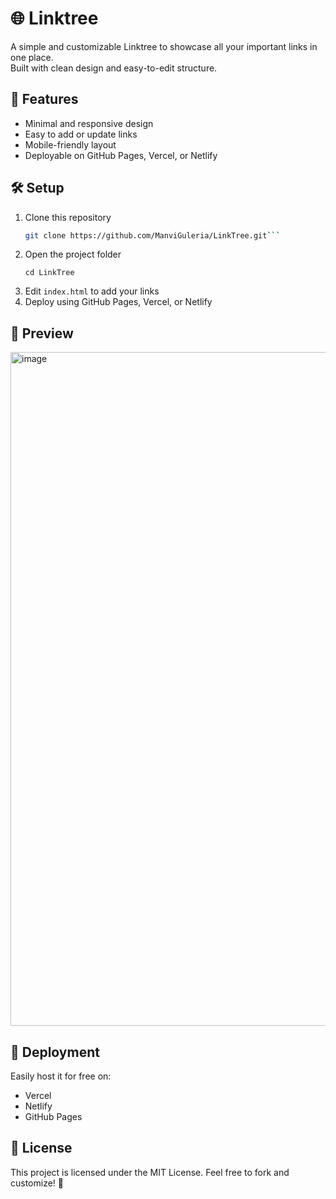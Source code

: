# 🌐 Linktree 

A simple and customizable Linktree to showcase all your important links in one place.  
Built with clean design and easy-to-edit structure.

## 🚀 Features
- Minimal and responsive design  
- Easy to add or update links  
- Mobile-friendly layout  
- Deployable on GitHub Pages, Vercel, or Netlify  

## 🛠️ Setup
1. Clone this repository  
   ```bash
   git clone https://github.com/ManviGuleria/LinkTree.git```
2. Open the project folder
   ```
   cd LinkTree
   ```
3. Edit `index.html` to add your links
4. Deploy using GitHub Pages, Vercel, or Netlify

## 📸 Preview

<img width="1918" height="1078" alt="image" src="https://github.com/user-attachments/assets/6d2f631e-ea02-47bf-92cc-3dd1bd2bd0aa" />

## 🌟 Deployment

Easily host it for free on:

- Vercel
- Netlify
- GitHub Pages

## 📜 License

This project is licensed under the MIT License.
Feel free to fork and customize! 🎉
